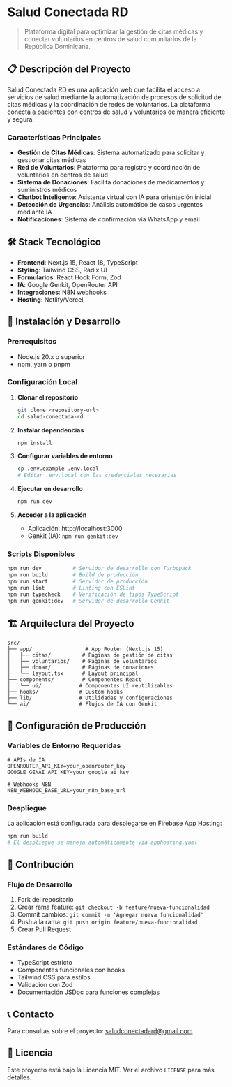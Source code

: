 # Salud Conectada RD

> Plataforma digital para optimizar la gestión de citas médicas y conectar voluntarios en centros de salud comunitarios de la República Dominicana.

## 📋 Descripción del Proyecto

Salud Conectada RD es una aplicación web que facilita el acceso a servicios de salud mediante la automatización de procesos de solicitud de citas médicas y la coordinación de redes de voluntarios. La plataforma conecta a pacientes con centros de salud y voluntarios de manera eficiente y segura.

### Características Principales

- **Gestión de Citas Médicas**: Sistema automatizado para solicitar y gestionar citas médicas
- **Red de Voluntarios**: Plataforma para registro y coordinación de voluntarios en centros de salud
- **Sistema de Donaciones**: Facilita donaciones de medicamentos y suministros médicos
- **Chatbot Inteligente**: Asistente virtual con IA para orientación inicial
- **Detección de Urgencias**: Análisis automático de casos urgentes mediante IA
- **Notificaciones**: Sistema de confirmación vía WhatsApp y email

## 🛠️ Stack Tecnológico

- **Frontend**: Next.js 15, React 18, TypeScript
- **Styling**: Tailwind CSS, Radix UI
- **Formularios**: React Hook Form, Zod
- **IA**: Google Genkit, OpenRouter API
- **Integraciones**: N8N webhooks
- **Hosting**: Netlify/Vercel

## 🚀 Instalación y Desarrollo

### Prerrequisitos

- Node.js 20.x o superior
- npm, yarn o pnpm

### Configuración Local

1. **Clonar el repositorio**

   ```bash
   git clone <repository-url>
   cd salud-conectada-rd
   ```

2. **Instalar dependencias**

   ```bash
   npm install
   ```

3. **Configurar variables de entorno**

   ```bash
   cp .env.example .env.local
   # Editar .env.local con las credenciales necesarias
   ```

4. **Ejecutar en desarrollo**

   ```bash
   npm run dev
   ```

5. **Acceder a la aplicación**
   - Aplicación: http://localhost:3000
   - Genkit (IA): `npm run genkit:dev`

### Scripts Disponibles

```bash
npm run dev          # Servidor de desarrollo con Turbopack
npm run build        # Build de producción
npm run start        # Servidor de producción
npm run lint         # Linting con ESLint
npm run typecheck    # Verificación de tipos TypeScript
npm run genkit:dev   # Servidor de desarrollo Genkit
```

## 🏗️ Arquitectura del Proyecto

```
src/
├── app/                 # App Router (Next.js 15)
│   ├── citas/          # Páginas de gestión de citas
│   ├── voluntarios/    # Páginas de voluntarios
│   ├── donar/          # Páginas de donaciones
│   └── layout.tsx      # Layout principal
├── components/         # Componentes React
│   └── ui/            # Componentes UI reutilizables
├── hooks/             # Custom hooks
├── lib/               # Utilidades y configuraciones
└── ai/                # Flujos de IA con Genkit
```

## 🔧 Configuración de Producción

### Variables de Entorno Requeridas

```env
# APIs de IA
OPENROUTER_API_KEY=your_openrouter_key
GOOGLE_GENAI_API_KEY=your_google_ai_key

# Webhooks N8N
N8N_WEBHOOK_BASE_URL=your_n8n_base_url
```

### Despliegue

La aplicación está configurada para desplegarse en Firebase App Hosting:

```bash
npm run build
# El despliegue se maneja automáticamente via apphosting.yaml
```

## 🤝 Contribución

### Flujo de Desarrollo

1. Fork del repositorio
2. Crear rama feature: `git checkout -b feature/nueva-funcionalidad`
3. Commit cambios: `git commit -m 'Agregar nueva funcionalidad'`
4. Push a la rama: `git push origin feature/nueva-funcionalidad`
5. Crear Pull Request

### Estándares de Código

- TypeScript estricto
- Componentes funcionales con hooks
- Tailwind CSS para estilos
- Validación con Zod
- Documentación JSDoc para funciones complejas

## 📞 Contacto

Para consultas sobre el proyecto: saludconectadard@gmail.com

## 📄 Licencia

Este proyecto está bajo la Licencia MIT. Ver el archivo `LICENSE` para más detalles.
